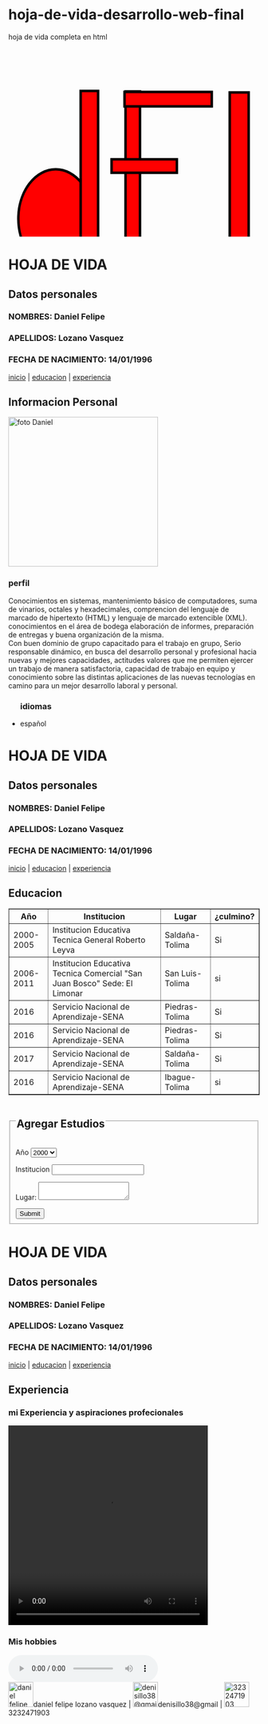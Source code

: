# hoja-de-vida-desarrollo-web-final
hoja de vida completa en html
<!DOCTYPE html>
<html>
 
   <body>
	 <svg width="640" height="480" xmlns="http://www.w3.org/2000/svg" xmlns:svg="http://www.w3.org/2000/svg">
 <!-- Created with SVG-edit - http://svg-edit.googlecode.com/ -->

 <g>
  <title>Layer 1</title>
  <ellipse fill="#FF0000" stroke-width="5" cx="268" cy="208" id="svg_5" stroke="#000000"/>
  <ellipse fill="#FF0000" stroke="#000000" stroke-width="5" stroke-dasharray="null" stroke-linejoin="null" stroke-linecap="null" cx="95" cy="342" id="svg_1" rx="75" ry="99"/>
  <rect fill="#FF0000" stroke="#000000" stroke-width="5" stroke-dasharray="null" stroke-linejoin="null" stroke-linecap="null" x="145" y="86" width="35" height="352" id="svg_8"/>
  <rect fill="#FF0000" stroke="#000000" stroke-width="5" stroke-dasharray="null" stroke-linejoin="null" stroke-linecap="null" x="235" y="87" width="29" height="351" id="svg_11"/>
  <rect fill="#FF0000" stroke="#000000" stroke-width="5" stroke-dasharray="null" stroke-linejoin="null" stroke-linecap="null" x="233" y="88" width="175" height="29" id="svg_14"/>
  <rect fill="#FF0000" stroke="#000000" stroke-width="5" stroke-dasharray="null" stroke-linejoin="null" stroke-linecap="null" x="207" y="223" width="131" height="27" id="svg_16"/>
  <rect fill="#FF0000" stroke="#000000" stroke-width="5" stroke-dasharray="null" stroke-linejoin="null" stroke-linecap="null" x="444" y="89" width="38" height="348" id="svg_18"/>
  <rect fill="#FF0000" stroke="#000000" stroke-width="5" stroke-dasharray="null" stroke-linejoin="null" stroke-linecap="null" x="445" y="407" width="163" height="32" id="svg_19"/>
 </g>
</svg>
	 <p>
	     <h1>HOJA DE VIDA</h1>
		 <h2>Datos personales</h2>
		 <h3>NOMBRES: Daniel Felipe</h3>
		 <h3>APELLIDOS: Lozano Vasquez</h3>
		 <h3>FECHA DE NACIMIENTO: 14/01/1996</h3>
     </p>
	 <a href="index.html">inicio</a> | <a href="educacion.html" target="_blank">educacion</a> | <a href="experiencia.html" target="_blank">experiencia</a>
	 <p>
	     <h2>Informacion Personal</h2>
	 </p>
     <img src="file:///C:/Users/Pavilion/Documents/DANIEL%20codificacion/imagen%20hoja%20de%20vida.jpg.jpg" width="300px" height="300px" alt="foto Daniel"></img>
	 <p>
	     <h3>perfil</h3>
         Conocimientos en sistemas, mantenimiento básico de computadores, suma de vinarios, octales y hexadecimales, comprencion del lenguaje de marcado de hipertexto (HTML) y lenguaje de marcado extencible (XML). conocimientos en el área de bodega elaboración de informes, preparación de entregas y buena organización de la misma.</br>
         Con buen dominio de grupo capacitado para el trabajo en grupo, Serio responsable dinámico, en busca del desarrollo personal y profesional hacia nuevas y mejores capacidades, actitudes valores que me permiten ejercer un trabajo de manera satisfactoria, capacidad de trabajo en equipo y conocimiento sobre las distintas aplicaciones de las nuevas tecnologías en camino para un mejor desarrollo laboral y personal.
		 <ul>
		     <h3>idiomas</h3>
			 <li>español</li>
		 </ul>
	 </p>
	  <p>
	     <h1>HOJA DE VIDA</h1>
		 <h2>Datos personales</h2>
		 <h3>NOMBRES: Daniel Felipe</h3>
		 <h3>APELLIDOS: Lozano Vasquez</h3>
		 <h3>FECHA DE NACIMIENTO: 14/01/1996</h3>
     </p>
	 <a href="index.html" target="_blank">inicio</a> | <a href="educacion.html">educacion</a> | <a href="experiencia.html" target="_blank">experiencia</a>
	 <p>
	     <h2>Educacion</h2>
	 </p>
	 <table border="1">
	     <tr>
	         <th>Año</th>
		     <th>Institucion</th>
		     <th>Lugar</th>
		     <th>¿culmino?</th>
		 </tr>
         <tr>
		     <td>2000-2005</td>
			 <td>Institucion Educativa Tecnica General Roberto Leyva </td>
			 <td>Saldaña-Tolima</td>
			 <td>Si</td>
         </tr>
         <tr>
		     <td>2006-2011</td>
			 <td>Institucion Educativa Tecnica Comercial "San Juan Bosco" Sede: El Limonar</td>
			 <td>San Luis-Tolima</td>
			 <td>si</td>
         </tr>		 
         <tr>
		     <td>2016</td>
			 <td>Servicio Nacional de Aprendizaje-SENA</td>
			 <td>Piedras-Tolima</td>
			 <td>Si</td>
         </tr>
		 <tr>
		     <td>2016</td>
			 <td>Servicio Nacional de Aprendizaje-SENA</td>
			 <td>Piedras-Tolima</td>
			 <td>Si</td>
		 </tr>
		 <tr>
		     <td>2017</td>
			 <td>Servicio Nacional de Aprendizaje-SENA</td>
			 <td>Saldaña-Tolima</td>
			 <td>Si</td>
		 </tr>
		 <tr>
		     <td>2016</td>
			 <td>Servicio Nacional de Aprendizaje-SENA</td>
			 <td>Ibague-Tolima</td>
			 <td>si</td>
		 </tr>
	 </table>	 
	 <form>
	    <fieldset>
		 <legend>
			 <h2>Agregar Estudios</h2>
		 </legend>
		 <p>
		     <label>Año</label>
		     <select>
			     <option>2000</option>
				 <option>2001</option>
				 <option>2002</option>
				 <option>2003</option>
				 <option>2004</option>
				 <option>2005</option>
				 <option>2006</option>
				 <option>2007</option>
				 <option>2008</option>
				 <option>2009</option>
				 <option>2010</option>
				 <option>2011</option>
				 <option>2012</option>
				 <option>2013</option>
				 <option>2014</option>
				 <option>2015</option>
				 <option>2016</option>
				 <option>2017</option>
				 <option>2018</option>
			 </select>
		 </p>
		 <p>
		     <label>Institucion</label>
        	 <input type="text" required>
		 </p>
		 <p>
		     <label>Lugar:</label>
			 <textarea type="text" name="area_texto" cols="20" rows="" ></textarea>
		 </p>
         <input type="submit" name="enviar" >
        </fieldset>		 
       </form> 
       <h1>HOJA DE VIDA</h1>
		 <h2>Datos personales</h2>
		 <h3>NOMBRES: Daniel Felipe</h3>
		 <h3>APELLIDOS: Lozano Vasquez</h3>
		 <h3>FECHA DE NACIMIENTO: 14/01/1996</h3>
     </p>
	 <a href="index.html" target="_blank">inicio</a> | <a href="educacion.html" target="_blank">educacion</a> | <a href="experiencia.html">experiencia</a>
	 <p>
	     <h2>Experiencia</h2>
	 </p>
     <p>
	     <h3>mi Experiencia y aspiraciones profecionales</h3>
	 </p>
	 <video src="C:\Users\Pavilion\Documents\DANIEL codificacion\video\video habilidades daniel lozano.mp4" controls width="400" height="400"></video>
	 <p>
	     <h3>Mis hobbies</h3>
	 </p>
	 <audio src="C:\Users\Pavilion\Documents\DANIEL codificacion\audio\mis hobbies.m4a" controls></audio> 
     </body>
   <footer>
     <img src="https://image.flaticon.com/icons/png/512/33/33702.png" width="50xp" height="50xp" alt="daniel felipe lozano vasquez">daniel felipe lozano vasquez</img>
	 |
	 <img src="https://image.flaticon.com/icons/png/512/60/60543.png" width="50xp" height="50xp" alt="denisillo38@gmail.com">denisillo38@gmail</img>
	 |
	 <img src="https://images.vexels.com/media/users/3/135609/isolated/preview/1d918e56e1731dd063dda817eb9e26e7-icono-del-tel-fono-celular-plana-by-vexels.png" width="50xp" height="50xp" alt="3232471903">3232471903</img>
  </footer>
</html>  
